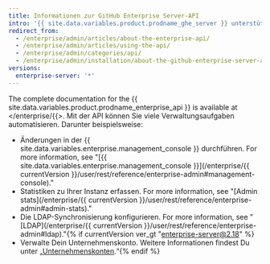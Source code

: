 ```yaml
---
title: Informationen zur GitHub Enterprise Server-API
intro: '{{ site.data.variables.product.prodname_ghe_server }} unterstützt dieselbe leistungsstarke API, die auf {{ site.data.variables.product.prodname_dotcom_the_website }} verfügbar ist, und den eigenen Satz an API-Endpunkten.'
redirect_from:
  - /enterprise/admin/articles/about-the-enterprise-api/
  - /enterprise/admin/articles/using-the-api/
  - /enterprise/admin/categories/api/
  - /enterprise/admin/installation/about-the-github-enterprise-server-api
versions:
  enterprise-server: '*'
---
```


The complete documentation for the {{ site.data.variables.product.prodname_enterprise_api }} is available at </enterprise/{{>. Mit der API können Sie viele Verwaltungsaufgaben automatisieren. Darunter beispielsweise:

- Änderungen in der {{ site.data.variables.enterprise.management_console }} durchführen. For more information, see "[{{ site.data.variables.enterprise.management_console }}](/enterprise/{{ currentVersion }}/user/rest/reference/enterprise-admin#management-console)."
- Statistiken zu Ihrer Instanz erfassen. For more information, see "[Admin stats](/enterprise/{{ currentVersion }}/user/rest/reference/enterprise-admin#admin-stats)."
- Die LDAP-Synchronisierung konfigurieren. For more information, see "[LDAP](/enterprise/{{ currentVersion }}/user/rest/reference/enterprise-admin#ldap)."{% if currentVersion ver_gt "enterprise-server@2.18" %}
- Verwalte Dein Unternehmenskonto. Weitere Informationen findest Du unter „[Unternehmenskonten](/v4/guides/managing-enterprise-accounts).“{% endif %}
